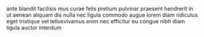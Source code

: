 ante blandit facilisis mus curae felis pretium pulvinar praesent hendrerit in ut
aenean aliquam dis nulla nec ligula commodo augue lorem diam ridiculus eget
tristique vel tellusvivamus enim nec efficitur eu congue nibh diam ligula
auctor interdum